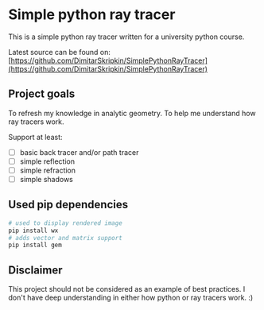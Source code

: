# Simple python ray tracer

This is a simple python ray tracer written for a university python course.

Latest source can be found on: [https://github.com/DimitarSkripkin/SimplePythonRayTracer](https://github.com/DimitarSkripkin/SimplePythonRayTracer)

## Project goals

To refresh my knowledge in analytic geometry.
To help me understand how ray tracers work.

Support at least:

- [ ] basic back tracer and/or path tracer
- [ ] simple reflection
- [ ] simple refraction
- [ ] simple shadows

## Used pip dependencies

```bash
# used to display rendered image
pip install wx
# adds vector and matrix support
pip install gem
```

## Disclaimer

This project should not be considered as an example of best practices.
I don't have deep understanding in either how python or ray tracers work. :)
